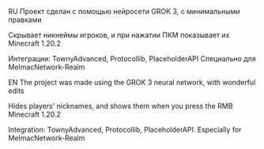 RU
Проект сделан с помощью нейросети GROK 3, с минимальными правками

Скрывает никнеймы игроков, и при нажатии ПКМ показывает их
Minecraft 1.20.2

Интеграции: TownyAdvanced, Protocollib, PlaceholderAPI
Специально для MelmacNetwork-Realm

EN
The project was made using the GROK 3 neural network, with wonderful edits

Hides players' nicknames, and shows them when you press the RMB
Minecraft 1.20.2

Integration: TownyAdvanced, Protocollib, PlaceholderAPI.
Especially for MelmacNetwork-Realm
